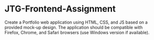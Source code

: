 # JTG-Frontend-Assignment
Create a Portfolio web application using HTML, CSS, and JS based on a provided mock-up design. The application should be compatible with Firefox, Chrome, and Safari browsers (use Windows version if available).
